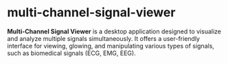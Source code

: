 # multi-channel-signal-viewer
**Multi-Channel Signal Viewer** is a desktop application designed to visualize and analyze multiple signals simultaneously. It offers a user-friendly interface for viewing, glowing, and manipulating various types of signals, such as biomedical signals (ECG, EMG, EEG).

